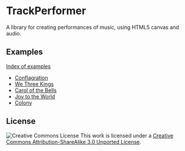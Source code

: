 # TrackPerformer

A library for creating performances of music, using HTML5 canvas and audio.

## Examples
[Index of examples](http://barryvan.github.com/trackPerformer/)

- [Conflagration](https://developer.mozilla.org/en-US/demos/detail/trackperformer-conflagration)
- [We Three Kings](http://barryvan.github.com/trackPerformer/kings.html)
- [Carol of the Bells](http://barryvan.github.com/trackPerformer/bells.html)
- [Joy to the World](http://barryvan.github.com/trackPerformer/joy.html)
- [Colony](http://barryvan.github.com/trackPerformer/colony.html)

## License
![Creative Commons License](http://i.creativecommons.org/l/by-sa/3.0/88x31.png)
This work is licensed under a [Creative Commons Attribution-ShareAlike 3.0 Unported License](http://creativecommons.org/licenses/by-sa/3.0/).